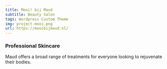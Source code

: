 ```yaml
---
title: Mooi! bij Maud
subtitle: Beauty Salon
tags: Wordpress Custom Theme
img: project-mooi.png
url: https://mooibijmaud.nl/
---
```


### Professional Skincare

Maud offers a broad range of treatments for everyone looking to rejuvenate their bodies.